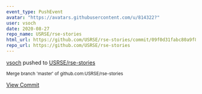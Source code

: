 ```yaml
---
event_type: PushEvent
avatar: "https://avatars.githubusercontent.com/u/814322?"
user: vsoch
date: 2020-08-27
repo_name: USRSE/rse-stories
html_url: https://github.com/USRSE/rse-stories/commit/09f0d31fabc80a9f8e472da6f060c3233d9d0560
repo_url: https://github.com/USRSE/rse-stories
---
```


<a href='https://github.com/vsoch' target='_blank'>vsoch</a> pushed to <a href='https://github.com/USRSE/rse-stories' target='_blank'>USRSE/rse-stories</a>

<small>Merge branch 'master' of github.com:USRSE/rse-stories</small>

<a href='https://github.com/USRSE/rse-stories/commit/09f0d31fabc80a9f8e472da6f060c3233d9d0560' target='_blank'>View Commit</a>